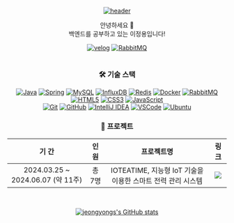 <div align="center">
  
  [![header](https://capsule-render.vercel.app/api?type=waving&color=auto&height=70&section=header)](#)

  안녕하세요 👋<br>
  백엔드를 공부하고 있는 이정용입니다!
  
  [![velog](https://img.shields.io/badge/Blog-velog-20C997?style=flat&logo=velog&logoColor=white)](https://velog.io/@jeongyong)
  [![RabbitMQ](https://img.shields.io/badge/Mail-Gmail-EA4335?style=flat&logo=gmail&logoColor=white)](mailto:hua9378@gmail.com)
  <br><br>

  ### 🛠️ 기술 스택
  [![Java](https://img.shields.io/badge/Java-007396?style=flat-square&logo=OpenJDK&logoColor=white)](#)
  [![Spring](https://img.shields.io/badge/Spring-6DB33F?style=flat-square&logo=Spring&logoColor=white)](#)
  [![MySQL](https://img.shields.io/badge/MySQL-4479A1?style=flat-square&logo=MySQL&logoColor=white)](#)
  [![InfluxDB](https://img.shields.io/badge/InfluxDB-22ADF6?style=flat-square&logo=InfluxDB&logoColor=white)](#)
  [![Redis](https://img.shields.io/badge/Redis-DC382D?style=flat-square&logo=Redis&logoColor=white)](#)
  [![Docker](https://img.shields.io/badge/Docker-2267E9?style=flat-square&logo=Docker&logoColor=white)](#)
  [![RabbitMQ](https://img.shields.io/badge/RabbitMQ-FF6600?style=flat-square&logo=RabbitMQ&logoColor=white)](#)
  <br>
  [![HTML5](https://img.shields.io/badge/HTML5-E34F26?style=flat-square&logo=HTML5&logoColor=white)](#)
  [![CSS3](https://img.shields.io/badge/CSS3-1572B6?style=flat-square&logo=CSS3&logoColor=white)](#)
  [![JavaScript](https://img.shields.io/badge/JavaScript-F7DF1E?style=flat-square&logo=JavaScript&logoColor=black)](#)
  <br>
  [![Git](https://img.shields.io/badge/Git-F05032?style=flat-square&logo=Git&logoColor=white)](#)
  [![GitHub](https://img.shields.io/badge/GitHub-181717?style=flat-square&logo=GitHub&logoColor=white)](#)
  [![IntelliJ IDEA](https://img.shields.io/badge/IntelliJ%20IDEA-000000?style=flat-square&logo=IntelliJIDEA&logoColor=white)](#)
  [![VSCode](https://img.shields.io/badge/VSCode-007ACC?style=flat-square&logo=VisualStudioCode&logoColor=white)](#)
  [![Ubuntu](https://img.shields.io/badge/Ubuntu-E95420?style=flat-square&logo=Ubuntu&logoColor=white)](#)
  <br>
  
  ### 🚀 프로젝트
  | 기 간 | 인 원 | 프로젝트명 | 링 크 |
  |:----:|:----:|:-------:|:--:|
  | 2024.03.25 ~ 2024.06.07 (약 11주) | 총 7명 | IOTEATIME, 지능형 IoT 기술을 이용한 스마트 전력 관리 시스템 | [<img src="https://img.shields.io/badge/바로가기-3776AB?style=flat-square&logo=&logoColor=white">](https://github.com/nhnacademy-aiot1-5) |
  
  <br>

  [![jeongyongs's GitHub stats](https://github-readme-stats.vercel.app/api?username=jeongyongs&hide_title=true&show_icons=true)](#)
  
</div>
